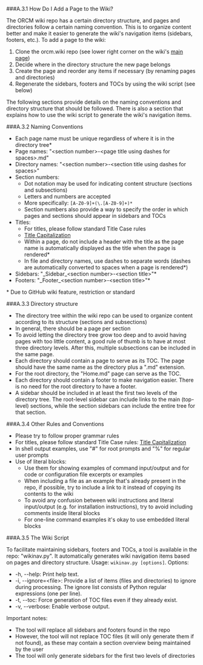 ###A.3.1 How Do I Add a Page to the Wiki?

The ORCM wiki repo has a certain directory structure, and pages and directories follow a certain naming convention.  This is to organize content better and make it easier to generate the wiki's navigation items (sidebars, footers, etc.).  To add a page to the wiki:

1. Clone the orcm.wiki repo (see lower right corner on the wiki's [main page](Home))
2. Decide where in the directory structure the new page belongs
3. Create the page and reorder any items if necessary (by renaming pages and directories)
4. Regenerate the sidebars, footers and TOCs by using the wiki script (see below)

The following sections provide details on the naming conventions and directory structure that should be followed.  There is also a section that explains how to use the wiki script to generate the wiki's navigation items.

###A.3.2 Naming Conventions

* Each page name must be unique regardless of where it is in the directory tree\*
* Page names: "\<section number\>-\<page title using dashes for spaces\>.md"
* Directory names: "\<section number\>-\<section title using dashes for spaces\>"
* Section numbers:
    * Dot notation may be used for indicating content structure (sections and subsections)
    * Letters and numbers are accepted
    * More specifically: `[A-Z0-9]+(\.[A-Z0-9]+)*`
    * Section numbers also provide a way to specify the order in which pages and sections should appear in sidebars and TOCs
* Titles:
    * For titles, please follow standard Title Case rules
    * [Title Capitalization](http://titlecapitalization.com/)
    * Within a page, do not include a header with the title as the page name is automatically displayed as the title when the page is rendered\*
    * In file and directory names, use dashes to separate words (dashes are automatically converted to spaces when a page is rendered\*)
* Sidebars: "\_Sidebar\_\<section number\>-\<section title\>"\*
* Footers: "\_Footer\_\<section number\>-\<section title\>"\*

\* Due to GitHub wiki feature, restriction or standard

###A.3.3 Directory structure

* The directory tree within the wiki repo can be used to organize content according to its structure (sections and subsections)
* In general, there should be a page per section
* To avoid letting the directory tree grow too deep and to avoid having pages with too little content, a good rule of thumb is to have at most three directory levels.  After this, multiple subsections can be included in the same page.
* Each directory should contain a page to serve as its TOC.  The page should have the same name as the directory plus a ".md" extension.
* For the root directory, the "Home.md" page can serve as the TOC.
* Each directory should contain a footer to make navigation easier.  There is no need for the root directory to have a footer.
* A sidebar should be included in at least the first two levels of the directory tree.  The root-level sidebar can include links to the main (top-level) sections, while the section sidebars can include the entire tree for that section.

###A.3.4 Other Rules and Conventions

* Please try to follow proper grammar rules
* For titles, please follow standard Title Case rules: [Title Capitalization](http://titlecapitalization.com/)
* In shell output examples, use "#" for root prompts and "%" for regular user prompts
* Use of literal blocks:
    * Use them for showing examples of command input/output and for code or configuration file excerpts or examples
    * When including a file as an example that's already present in the repo, if possible, try to include a link to it instead of copying its contents to the wiki
    * To avoid any confusion between wiki instructions and literal input/output (e.g. for installation instructions), try to avoid including comments inside literal blocks
    * For one-line command examples it's okay to use embedded literal blocks

###A.3.5 The Wiki Script

To facilitate maintaining sidebars, footers and TOCs, a tool is available in the repo: "wikinav.py".  It automatically generates wiki navigation items based on pages and directory structure.  Usage: `wikinav.py [options]`.  Options:

* -h, --help: Print help text.
* -i, --ignore=\<file\>: Provide a list of items (files and directories) to ignore during processing.  The ignore list consists of Python regular expressions (one per line).
* -t, --toc: Force generation of TOC files even if they already exist.
* -v, --verbose: Enable verbose output.

Important notes:

* The tool will replace all sidebars and footers found in the repo
* However, the tool will not replace TOC files (it will only generate them if not found), as these may contain a section overview being maintained by the user
* The tool will only generate sidebars for the first two levels of directories
